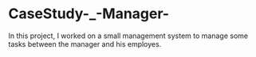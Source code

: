 # CaseStudy-_-Manager-
In this project, I worked on a small management system to manage some tasks between the manager and his employes.

